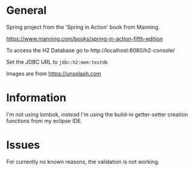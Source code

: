 # General
Spring project from the 'Spring in Action' book from Manning.
  
https://www.manning.com/books/spring-in-action-fifth-edition


To access the H2 Database go to http://localhost:8080/h2-console/  

Set the JDBC URL to `jdbc:h2:mem:testdb`
  

Images are from https://unsplash.com

# Information
I'm not using lombok, instead I'm using the build-in getter-setter creation functions from my eclipse IDE.

# Issues
For currently no known reasons, the validation is not working.
